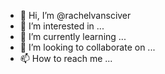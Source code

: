 - 👋 Hi, I’m @rachelvansciver
- 👀 I’m interested in ...
- 🌱 I’m currently learning ...
- 💞️ I’m looking to collaborate on ...
- 📫 How to reach me ...

<!---
rachelvansciver/rachelvansciver is a ✨ special ✨ repository because its `README.md` (this file) appears on your GitHub profile.
You can click the Preview link to take a look at your changes.
--->
